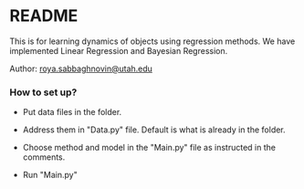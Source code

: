 # README #

This is for learning dynamics of objects using regression methods. We have implemented Linear Regression and Bayesian Regression.

Author: roya.sabbaghnovin@utah.edu

### How to set up? ###

- Put data files in the folder.

- Address them in "Data.py" file. Default is what is already in the folder.

- Choose method and model in the "Main.py" file as instructed in the comments.

- Run "Main.py" 


